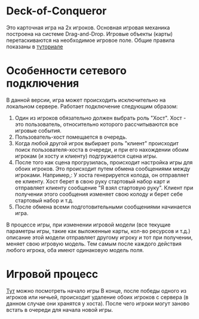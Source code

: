 # Deck-of-Conqueror
Это карточная игра на 2х игроков.
Основная игровая механика построена на системе Drag-and-Drop. Игровые объекты (карты) перетаскиваются на необходимое игровое поле. Общие правила показаны в [туториале](https://www.youtube.com/watch?v=m6PTMYLSZRQ)

# Особенности сетевого подключения
В данной версии, игра может происходить исключительно на локальном сервере. Работает подключение следующим образом:
1. Один из игроков обязательно должен выбрать роль "Хост". Хост - это пользователь, относительно которого рассчитываются все игровые события.
2. Пользователь-хост помещается в очередь.
3. Когда любой другой игрок выбирает роль "клиент" происходит поиск пользователя-хоста в очереди, и при его нахождении обоим игрокам (и хосту и клиенту) подгружается сцена игры. 
4. После того как сцена прогрузилась, происходит настройка игры для обоих игроков. Это происходит путем обмена сообщениями между игроками. Например,:
У хоста генерируется колода, он отправляет ее клиенту. Хост берет в свою руку стартовый набор карт и отправляет клиенту сообщение "Я взял стартовую руку". Клиент при получении этого сообщения изменяет свою колоду и берет себе стартовый набор и т.д.
5. После обмена всеми подготовительными сообщениями начинается игра.

В процессе игры, при изменении игровой модели (все текущие параметры игры, такие как выложенные карты, кол-во ресурсов и т.д.) описание этой модели отправляет другому игроку и тот при получении, меняет свою игровую модель. Тем самым после каждого действия любого игрока, оба имеют одинаковую модель поля.

# Игровой процесс 
[Тут](https://www.youtube.com/watch?v=\_PxnITFMaOc) можно посмотреть начало игры
В конце, после победы одного из игроков или ничьей, происходит удаление обоих игроков с сервера (в данном случае они хранятся у хоста). После чего игроки могут заново встать в очереди для начала новой игры.
